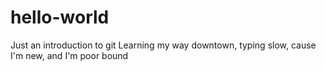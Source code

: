 # hello-world
Just an introduction to git
Learning my way downtown, typing slow, cause I'm new, and I'm poor bound
